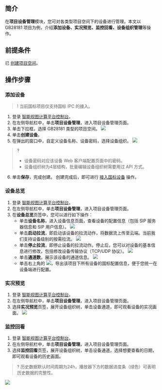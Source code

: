 ## 简介

在**项目设备管理**模块，您可对各类型项目空间下的设备进行管理。本文以 GB28181 项目为例，介绍**添加设备、实况预览、监控回看、设备组织管理**等操作。

## 前提条件

已 [创建项目空间](https://cloud.tencent.com/document/product/1344/69833)。

## 操作步骤

### 添加设备

>! 当前国标项目仅支持国标 IPC 的接入。
>

1. 登录 [智能视图计算平台控制台](https://console.cloud.tencent.com/iss)。
2. 在左侧导航栏中，单击**项目设备管理**，进入项目设备管理页面。
3. 单击下拉框，选择 GB28181 类型的项目空间。
![](https://qcloudimg.tencent-cloud.cn/raw/09f4421a80aab641dc93d7123f4d4b1b.png)
4. 单击**创建设备**。
5. 在弹出的窗口中，自定义设备名称、设备密码，选择设备组织。
![](https://qcloudimg.tencent-cloud.cn/raw/ac8c44054bb1ba5a0daee18229fea606.png)
>?
> - 设备密码对应该设备 Web 客户端配置页面中的密码。
> - 设备组织树为4层结构，批量编辑设备组织树需要用过 API 方式。
> 
6. 单击**保存**，完成创建。
创建完成后，即可进行 [接入国标设备](https://cloud.tencent.com/document/product/1344/70084) 操作。


### 设备总览

1. 登录 [智能视图计算平台控制台](https://console.cloud.tencent.com/iss)。
2. 在左侧导航栏中，单击**项目设备管理**，进入项目设备管理页面。
3. 在**设备总览**页签中，您可以进行如下操作：
   - 单击**设备名称**，进入设备信息页面，查看设备的配置信息（包括 SIP 服务器信息和 SIP 用户信息）。
   ![](https://qcloudimg.tencent-cloud.cn/raw/42ef75dbd26e5a1f86c1c9d31501487f.png)
   - 单击**启动拉流**，即启动该设备的拉流动作，将数据流上传至云端。当前我们支持设备级别的按需拉流。
   ![](https://qcloudimg.tencent-cloud.cn/raw/e80fc3ad26598f465efb6aaf4050de08.png)
   - 单击**停止拉流**，即停止设备的拉流动作。停止后，您可以对设备的基本信息进行修改，包括修改设备传输协议（TCP/UDP 协议）。
   ![](https://qcloudimg.tencent-cloud.cn/raw/7c15a05cbc7561f8bfafbc97f9ec81aa.png)
   - 单击**通道数**，展示该设备的通道信息。
   ![](https://qcloudimg.tencent-cloud.cn/raw/8be5c99cbf2b46da5578115b0dd14fc8.png)
	- 单击右上角的 ![](https://qcloudimg.tencent-cloud.cn/raw/4467b9d24fd25f6d80bd96f7c3230ed8.png)，导出该项目下所有设备的国标配置信息，便于您统一在设备端进行配置。


### 实况预览

1. 登录 [智能视图计算平台控制台](https://console.cloud.tencent.com/iss)。
2. 在左侧导航栏中，单击**项目设备管理**，进入项目设备管理页面。
3. 选择**实况预览**页签，展开设备组织树，单击设备通道，即可观看设备的实况画面。
![](https://qcloudimg.tencent-cloud.cn/raw/36efc3a355f350a838a07c8f30029ff7.png)


### 监控回看

1. 登录 [智能视图计算平台控制台](https://console.cloud.tencent.com/iss)。
2. 在左侧导航栏中，单击**项目设备管理**，进入项目设备管理页面。
3. 选择**监控回看**页签，展开设备组织树，单击设备通道，选择想要查看的日期，即可观看设备的历史画面。
>? 历史数据默认时间周期为24h，播放器下方的数据进度条（绿色）可表明历史数据的完整性。
>
![](https://qcloudimg.tencent-cloud.cn/raw/31d03ad02d6e491285ddb5bb2cc625c6.png)






